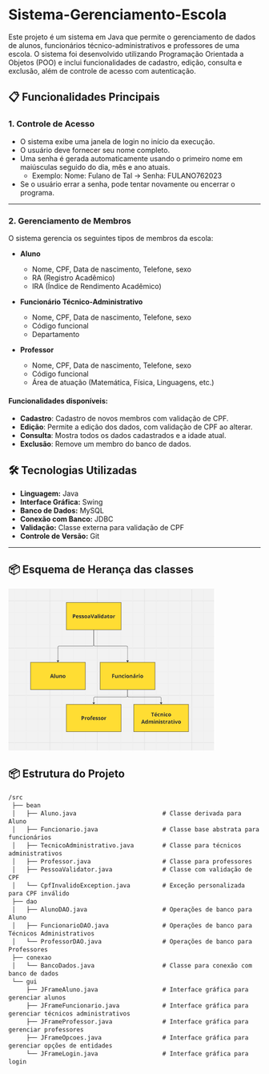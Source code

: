 # Sistema-Gerenciamento-Escola

Este projeto é um sistema em Java que permite o gerenciamento de dados de alunos, funcionários técnico-administrativos e professores de uma escola. O sistema foi desenvolvido utilizando Programação Orientada a Objetos (POO) e inclui funcionalidades de cadastro, edição, consulta e exclusão, além de controle de acesso com autenticação.

## 📋 Funcionalidades Principais

### 1. Controle de Acesso
- O sistema exibe uma janela de login no início da execução.
- O usuário deve fornecer seu nome completo.
- Uma senha é gerada automaticamente usando o primeiro nome em maiúsculas seguido do dia, mês e ano atuais.
  - Exemplo: Nome: Fulano de Tal → Senha: FULANO762023
- Se o usuário errar a senha, pode tentar novamente ou encerrar o programa.

---

### 2. Gerenciamento de Membros
O sistema gerencia os seguintes tipos de membros da escola:
- **Aluno**
  - Nome, CPF, Data de nascimento, Telefone, sexo
  - RA (Registro Acadêmico)
  - IRA (Índice de Rendimento Acadêmico)

- **Funcionário Técnico-Administrativo**
  - Nome, CPF, Data de nascimento, Telefone, sexo
  - Código funcional
  - Departamento

- **Professor**
  - Nome, CPF, Data de nascimento, Telefone, sexo
  - Código funcional
  - Área de atuação (Matemática, Física, Linguagens, etc.)

#### Funcionalidades disponíveis:
- **Cadastro**: Cadastro de novos membros com validação de CPF.
- **Edição**: Permite a edição dos dados, com validação de CPF ao alterar.
- **Consulta**: Mostra todos os dados cadastrados e a idade atual.
- **Exclusão**: Remove um membro do banco de dados.

## 🛠️ Tecnologias Utilizadas

- **Linguagem:** Java
- **Interface Gráfica:** Swing
- **Banco de Dados:** MySQL
- **Conexão com Banco:** JDBC
- **Validação:** Classe externa para validação de CPF
- **Controle de Versão:** Git

---
## 📦 Esquema de Herança das classes

![Esquema de Herença](assets/Esquema-Heranca.png)


## 📦 Estrutura do Projeto

```plaintext
/src
 ├── bean
 │   ├── Aluno.java                        # Classe derivada para Aluno
 │   ├── Funcionario.java                  # Classe base abstrata para funcionários
 │   ├── TecnicoAdministrativo.java        # Classe para técnicos administrativos
 │   ├── Professor.java                    # Classe para professores
 │   ├── PessoaValidator.java              # Classe com validação de CPF
 │   └── CpfInvalidoException.java         # Exceção personalizada para CPF inválido
 ├── dao
 │   ├── AlunoDAO.java                     # Operações de banco para Aluno
 │   ├── FuncionarioDAO.java               # Operações de banco para Técnicos Administrativos
 │   └── ProfessorDAO.java                 # Operações de banco para Professores
 ├── conexao
 │   └── BancoDados.java                   # Classe para conexão com banco de dados
 └── gui
     ├── JFrameAluno.java                  # Interface gráfica para gerenciar alunos
     ├── JFrameFuncionario.java            # Interface gráfica para gerenciar técnicos administrativos
     ├── JFrameProfessor.java              # Interface gráfica para gerenciar professores
     ├── JFrameOpcoes.java                 # Interface gráfica para gerenciar opções de entidades
     └── JFrameLogin.java                  # Interface gráfica para login


